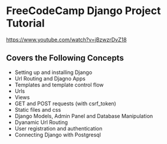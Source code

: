 # FreeCodeCamp Django Project Tutorial

https://www.youtube.com/watch?v=jBzwzrDvZ18

## Covers the Following Concepts
- Setting up and installing Django
- Url Routing and Djagno Apps
- Templates and template control flow
- Urls
- Views
- GET and POST requests (with csrf_token)
- Static files and css
- Django Models, Admin Panel and Database Manipulation
- Dyanamic Url Routing
- User registration and authentication
- Connecting Django with Postgresql